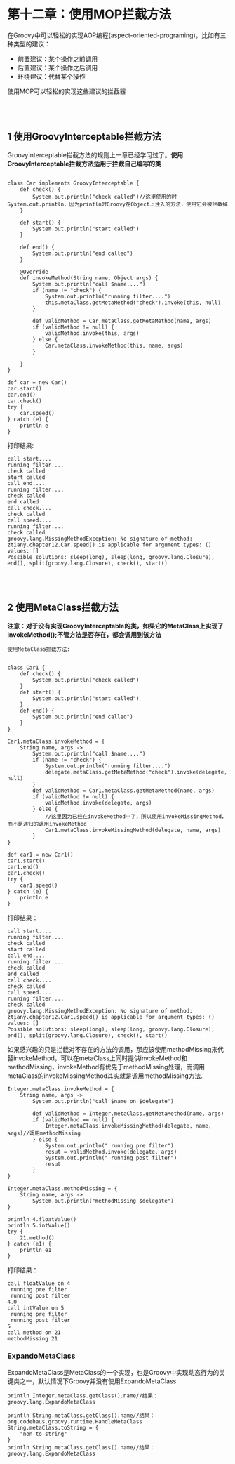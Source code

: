 # 第十二章：使用MOP拦截方法

在Groovy中可以轻松的实现AOP编程(aspect-oriented-programing)，比如有三种类型的建议：

- 前置建议：某个操作之前调用
- 后置建议：某个操作之后调用
- 环绕建议：代替某个操作

使用MOP可以轻松的实现这些建议的拦截器

<br><br>
## 1 使用GroovyInterceptable拦截方法

GroovyInterceptable拦截方法的规则上一章已经学习过了。**使用GroovyInterceptable拦截方法适用于拦截自己编写的类**

```

class Car implements GroovyInterceptable {
    def check() {
        System.out.println("check called")//这里使用的时System.out.println，因为println时Groovy在Object上注入的方法，使用它会被拦截掉
    }

    def start() {
        System.out.println("start called")
    }

    def end() {
        System.out.println("end called")
    }

    @Override
    def invokeMethod(String name, Object args) {
        System.out.println("call $name....")
        if (name != "check") {
            System.out.println("running filter....")
            this.metaClass.getMetaMethod("check").invoke(this, null)
        }

        def validMethod = Car.metaClass.getMetaMethod(name, args)
        if (validMethod != null) {
            validMethod.invoke(this, args)
        } else {
            Car.metaClass.invokeMethod(this, name, args)
        }

    }
}

def car = new Car()
car.start()
car.end()
car.check()
try {
    car.speed()
} catch (e) {
    println e
}
```
打印结果:
```
call start....
running filter....
check called
start called
call end....
running filter....
check called
end called
call check....
check called
call speed....
running filter....
check called
groovy.lang.MissingMethodException: No signature of method: ztiany.chapter12.Car.speed() is applicable for argument types: () values: []
Possible solutions: sleep(long), sleep(long, groovy.lang.Closure), end(), split(groovy.lang.Closure), check(), start()
```

<br><br>
## 2 使用MetaClass拦截方法

**注意：对于没有实现GroovyInterceptable的类，如果它的MetaClass上实现了invokeMethod();不管方法是否存在，都会调用到该方法**

```
使用MetaClass拦截方法:


class Car1 {
    def check() {
        System.out.println("check called")
    }
    def start() {
        System.out.println("start called")
    }
    def end() {
        System.out.println("end called")
    }
}

Car1.metaClass.invokeMethod = {
    String name, args ->
        System.out.println("call $name....")
        if (name != "check") {
            System.out.println("running filter....")
            delegate.metaClass.getMetaMethod("check").invoke(delegate, null)
        }
        def validMethod = Car1.metaClass.getMetaMethod(name, args)
        if (validMethod != null) {
            validMethod.invoke(delegate, args)
        } else {
            //这里因为已经在invokeMethod中了，所以使用invokeMissingMethod，而不是递归的调用invokeMethod
            Car1.metaClass.invokeMissingMethod(delegate, name, args)
        }
}

def car1 = new Car1()
car1.start()
car1.end()
car1.check()
try {
    car1.speed()
} catch (e) {
    println e
}
```
打印结果：
```
call start....
running filter....
check called
start called
call end....
running filter....
check called
end called
call check....
check called
call speed....
running filter....
check called
groovy.lang.MissingMethodException: No signature of method: ztiany.chapter12.Car1.speed() is applicable for argument types: () values: []
Possible solutions: sleep(long), sleep(long, groovy.lang.Closure), end(), split(groovy.lang.Closure), check(), start()
```

如果感兴趣的只是拦截对不存在的方法的调用，那应该使用methodMissing来代替invokeMethod，可以在metaClass上同时提供invokeMethod和methodMissing，invokeMethod有优先于methodMissing处理，而调用metaClass的invokeMissingMethod其实就是调用methodMissing方法.

```
Integer.metaClass.invokeMethod = {
    String name, args ->
        System.out.println("call $name on $delegate")

        def validMethod = Integer.metaClass.getMetaMethod(name, args)
        if (validMethod == null) {
            Integer.metaClass.invokeMissingMethod(delegate, name, args)//调用methodMissing
        } else {
            System.out.println(" running pre filter")
            resut = validMethod.invoke(delegate, args)
            System.out.println(" running post filter")
            resut
        }
}

Integer.metaClass.methodMissing = {
    String name, args ->
        System.out.println("methodMissing $delegate")
}

println 4.floatValue()
println 5.intValue()
try {
    21.method()
} catch (e1) {
    println e1
}
```
打印结果：
```
call floatValue on 4
 running pre filter
 running post filter
4.0
call intValue on 5
 running pre filter
 running post filter
5
call method on 21
methodMissing 21
```

### ExpandoMetaClass

ExpandoMetaClass是MetaClass的一个实现，也是Groovy中实现动态行为的关键类之一，默认情况下Groovy并没有使用ExpandoMetaClass


```
println Integer.metaClass.getClass().name//结果：groovy.lang.ExpandoMetaClass

println String.metaClass.getClass().name//结果：org.codehaus.groovy.runtime.HandleMetaClass
String.metaClass.toString = {
    "non to string"
}
println String.metaClass.getClass().name//结果：groovy.lang.ExpandoMetaClass
```